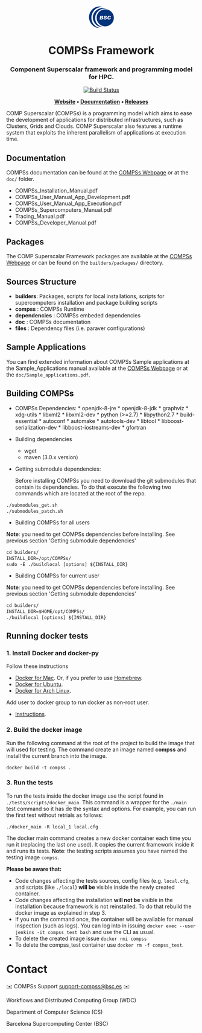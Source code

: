 <h1 align="center">
  <br>
  <a href="https://www.bsc.es/">
    <img src="bsc_logo.png" alt="Barcelona Supercomputing Center" height="60px">
  </a>
  <br>
  <br>
  COMPSs Framework
  <br>
</h1>

<h3 align="center">Component Superscalar framework and programming model for HPC.</h3>
<p align="center">

  <a href='http://bscgrid05.bsc.es/jenkins/job/COMPSs_Framework-Docker_testing'>
    <img src='http://bscgrid05.bsc.es/jenkins/job/COMPSs_Framework-Docker_testing/badge/icon'
         alt="Build Status">
  </a>

</p>


<p align="center"><b>
    <a href="https://www.bsc.es/research-and-development/software-and-apps/software-list/comp-superscalar/">Website</a> •  
    <a href="https://www.bsc.es/research-and-development/software-and-apps/software-list/comp-superscalar/documentation">Documentation</a> •
    <a href="https://github.com/bsc-wdc/compss/releasess">Releases</a>
</b></p>

COMP Superscalar (COMPSs) is a programming model which aims to ease the development
of applications for distributed infrastructures, such as Clusters, Grids and Clouds.
COMP Superscalar also features a runtime system that exploits the inherent parallelism
of applications at execution time.

## Documentation

COMPSs documentation can be found at the [COMPSs Webpage][1] or at 
the `doc/` folder.

  * COMPSs_Installation_Manual.pdf
  * COMPSs_User_Manual_App_Development.pdf
  * COMPSs_User_Manual_App_Execution.pdf
  * COMPSs_Supercomputers_Manual.pdf
  * Tracing_Manual.pdf
  * COMPSs_Developer_Manual.pdf


## Packages

The COMP Superscalar Framework packages are available at the [COMPSs Webpage][1] or 
can be found on the `builders/packages/` directory.


## Sources Structure

  * **builders**: Packages, scripts for local installations, scripts for supercomputers
   installation and package building scripts
  * **compss** : COMPSs Runtime
  * **dependencies** : COMPSs embeded dependencies
  * **doc** : COMPSs documentation
  * **files** : Dependency files (i.e. paraver configurations)

## Sample Applications

You can find extended information about COMPSs Sample applications at the 
Sample_Applications manual available at the [COMPSs Webpage][1] or at the 
`doc/Sample_applications.pdf`.


## Building COMPSs

* COMPSs Dependencies:
        * openjdk-8-jre
        * openjdk-8-jdk
        * graphviz
        * xdg-utils
        * libxml2
        * libxml2-dev
        * python (>=2.7)
        * libpython2.7
        * build-essential
        * autoconf
        * automake
        * autotools-dev
        * libtool
        * libboost-serialization-dev
        * libboost-iostreams-dev
        * gfortran

* Building dependencies
	* wget
	* maven (3.0.x version)

* Getting submodule dependencies:

    Before installing COMPSs you need to download the git submodules that contain its dependencies. To do that execute the following two commands which are located at the root of the repo.

```
./submodules_get.sh
./submodules_patch.sh
```

* Building COMPSs for all users

**Note**: you need to get COMPSs dependencies before installing. See previous section 'Getting submodule dependencies'

```
cd builders/
INSTALL_DIR=/opt/COMPSs/
sudo -E ./buildlocal [options] ${INSTALL_DIR}
```

* Building COMPSs for current user

**Note**: you need to get COMPSs dependencies before installing. See previous section 'Getting submodule dependencies'

```
cd builders/
INSTALL_DIR=$HOME/opt/COMPSs/
./buildlocal [options] ${INSTALL_DIR}
```

## Running docker tests 

### 1. Install Docker and docker-py


Follow these instructions

 - [Docker for Mac](https://store.docker.com/editions/community/docker-ce-desktop-mac). Or, if you prefer to use [Homebrew](https://brew.sh/).
 - [Docker for Ubuntu](https://docs.docker.com/install/linux/docker-ce/ubuntu/#install-docker-ce-1).
 - [Docker for Arch Linux](https://wiki.archlinux.org/index.php/Docker#Installation).


Add user to docker group to run docker as non-root user.

 - [Instructions](https://docs.docker.com/install/linux/linux-postinstall/).
    

### 2. Build the docker image 

Run the following command at the root of the project to build the image that will used for testing. The command create an image named **compss** and install the current branch into the image.

```
docker build -t compss .
```

### 3. Run the tests

To run the tests inside the docker image use the script found in `./tests/scripts/docker_main`. This command is a wrapper for the `./main` test command
so it has de the syntax and options. For example, you can run the first test without retrials as follows:
```
./docker_main -R local_1 local.cfg
```
The docker main command creates a new docker container each time you run it (replacing the last one used). It copies the current framework inside it
and runs its tests. **Note**: the testing scripts assumes you have named the testing image `compss`.


**Please be aware that:**
 
* Code changes affecting the tests sources, config files (e.g. `local.cfg`, and scripts (like `./local`) __will be__ visible inside the newly created container.
* Code changes affecting the installation __will not be__ visible in the installation because framework is not reinstalled. To do that rebuild the docker image as explained in step 3.
* If you run the command once, the container will be available for manual inspection (such as logs). You can log into in issuing `docker exec --user jenkins -it compss_test bash` and use the CLI as usual.
* To delete the created image issue `docker rmi compss`
* To delete the compss_test container use `docker rm -f compss_test`.

# Contact

:envelope: COMPSs Support <support-compss@bsc.es> :envelope:

Workflows and Distributed Computing Group (WDC)

Department of Computer Science (CS)

Barcelona Supercomputing Center (BSC) 


[1]: http://compss.bsc.es
